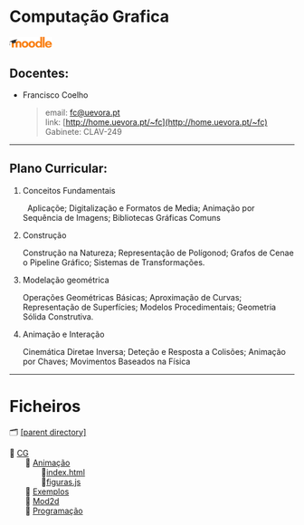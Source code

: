 # Computação Grafica
[ <img width="75px" src="https://github.com/GBarradas/GBarradas/blob/main/img/moodle.png?raw=true">](https://www.moodle.uevora.pt/2122/course/view.php?id=171)
## Docentes:
- Francisco Coelho
  > email: [fc@uevora.pt](fc@uevora.pt)  
    link: [http://home.uevora.pt/~fc](http://home.uevora.pt/~fc)   
    Gabinete: CLAV-249
    
---
## Plano Curricular:
<ol>
    <li>Conceitos Fundamentais
    <p>&nbsp; Aplicaçõe; Digitalização e Formatos de Media; Animação por Sequência de Imagens; Bibliotecas Gráficas Comuns</p>
    </li>
    <li>Construção
    <p>Construção na Natureza; Representação de Polígonod; Grafos de Cenae o Pipeline Gráfico; Sistemas de Transformações.</p> </li>
    <li>Modelação geométrica <p>Operações Geométricas Básicas; Aproximação de Curvas; Representação de Superfícies; Modelos Procedimentais; Geometria Sólida Construtiva.</p> </li>
    <li>Animação e Interação <p>Cinemática Diretae Inversa; Deteção e Resposta a Colisões; Animação por Chaves; Movimentos Baseados na Física</p></li>
</ol>  

---  
# Ficheiros  
🗂 [[parent directory]](..)   


📂 [CG]()  
&emsp;&emsp;📂 [Animação](Animação)  
&emsp;&emsp;&emsp;&emsp;📄[index.html](/CG/Animação/index.html)  
&emsp;&emsp;&emsp;&emsp;📄[figuras.js](/CG/Animação/figuras.js)       
&emsp;&emsp;📂 [Exemplos](Exemplos)  
&emsp;&emsp;📂 [Mod2d](Mod2d)  
&emsp;&emsp;📂 [Programação](Programação)
